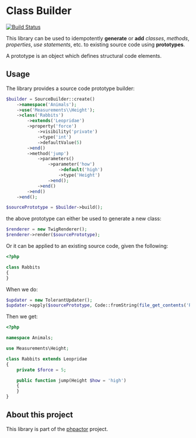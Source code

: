 Class Builder
=============

[![Build Status](https://travis-ci.org/phpactor/code-builder.svg?branch=master)](https://travis-ci.org/phpactor/code-builder)

This library can be used to idempotently **generate** or **add** *classes*, *methods*, *properties*, *use
statements*, etc. to existing source code using **prototypes**.

A prototype is an object which defines structural code elements.

Usage
-----

The library provides a source code prototype builder:

```php
$builder = SourceBuilder::create()
    ->namespace('Animals');
    ->use('Measurements\\Height');
    ->class('Rabbits')
        ->extends('Leopridae')
        ->property('force')
            ->visibility('private')
            ->type('int')
            ->defaultValue(5)
        ->end()
        ->method('jump')
            ->parameters()
                ->parameter('how')
                    ->default('high')
                    ->type('Height')
                ->end();
            ->end()
        ->end()
    ->end();

$sourcePrototype = $builder->build();
```

the above prototype can either be used to generate a new class:

```php
$renderer = new TwigRenderer();
$renderer->render($sourcePrototype);
```

Or it can be applied to an existing source code, given the following:


```php
<?php

class Rabbits
{
}
```

When we do:

```php
$updater = new TolerantUpdater();
$updater->apply($sourcePrototype, Code::fromString(file_get_contents('Rabbits.php')));
```

Then we get:

```php
<?php

namespace Animals;

use Measurements\Height;

class Rabbits extends Leopridae
{
    private $force = 5;

    public function jump(Height $how = 'high')
    {
    }
}
```

About this project
------------------

This library is part of the [phpactor](https://github.com/phpactor/phpactor)
project.
